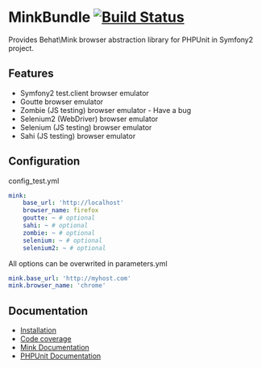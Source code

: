 # MinkBundle [![Build Status](https://api.travis-ci.org/Behat/MinkBundle.png?branch=v1.4.x)](https://travis-ci.org/Behat/MinkBundle)

Provides Behat\Mink browser abstraction library for PHPUnit in Symfony2 project.

## Features

- Symfony2 test.client browser emulator
- Goutte browser emulator
- Zombie (JS testing) browser emulator - Have a bug
- Selenium2 (WebDriver) browser emulator
- Selenium (JS testing) browser emulator
- Sahi (JS testing) browser emulator

## Configuration

config_test.yml
```yaml
mink:
    base_url: 'http://localhost'
    browser_name: firefox
    goutte: ~ # optional
    sahi: ~ # optional
    zombie: ~ # optional
    selenium: ~ # optional
    selenium2: ~ # optional

```

All options can be overwrited in parameters.yml
```yaml
mink.base_url: 'http://myhost.com'
mink.browser_name: 'chrome'
```

## Documentation

- [Installation](/Resources/doc/index.rst)
- [Code coverage](/Resources/doc/coverage.rst)
- [Mink Documentation](http://mink.behat.org)
- [PHPUnit Documentation](http://www.phpunit.de/manual/current/en/index.html)

